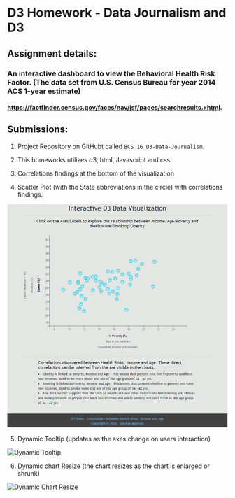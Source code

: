 # D3 Homework - Data Journalism and D3

## Assignment details: 
### An interactive dashboard to view the Behavioral Health Risk Factor. (The data set from U.S. Census Bureau for year 2014 ACS 1-year estimate)

#### https://factfinder.census.gov/faces/nav/jsf/pages/searchresults.xhtml.
 
## Submissions:
1. Project Repository on GitHubt called `BCS_16_D3-Data-Journalism`.
2. This homeworks utilizes d3, html, Javascript and css
3. Correlations findings at the bottom of the visualization

4. Scatter Plot (with the State abbreviations in the circle) with correlations findings.

![Scatter Plot](Images/1-d3-chart.png)

5. Dynamic Tooltip (updates as the axes change on users interaction)

![Dynamic Tooltip](Images/2-d3-dynamic-axes-tooltip.gif)

6. Dynamic chart Resize (the chart resizes as the chart is enlarged or shrunk)

![Dynamic Chart Resize](Images/3-dynamic-chart-resize-with-page.gif)
